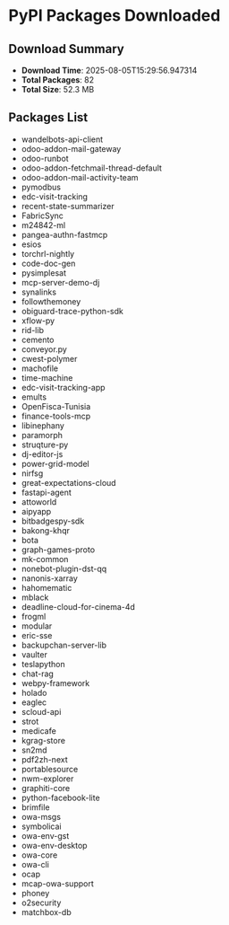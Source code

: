 # PyPI Packages Downloaded

## Download Summary
- **Download Time**: 2025-08-05T15:29:56.947314
- **Total Packages**: 82
- **Total Size**: 52.3 MB

## Packages List
- wandelbots-api-client
- odoo-addon-mail-gateway
- odoo-runbot
- odoo-addon-fetchmail-thread-default
- odoo-addon-mail-activity-team
- pymodbus
- edc-visit-tracking
- recent-state-summarizer
- FabricSync
- m24842-ml
- pangea-authn-fastmcp
- esios
- torchrl-nightly
- code-doc-gen
- pysimplesat
- mcp-server-demo-dj
- synalinks
- followthemoney
- obiguard-trace-python-sdk
- xflow-py
- rid-lib
- cemento
- conveyor.py
- cwest-polymer
- machofile
- time-machine
- edc-visit-tracking-app
- emults
- OpenFisca-Tunisia
- finance-tools-mcp
- libinephany
- paramorph
- struqture-py
- dj-editor-js
- power-grid-model
- nirfsg
- great-expectations-cloud
- fastapi-agent
- attoworld
- aipyapp
- bitbadgespy-sdk
- bakong-khqr
- bota
- graph-games-proto
- mk-common
- nonebot-plugin-dst-qq
- nanonis-xarray
- hahomematic
- mblack
- deadline-cloud-for-cinema-4d
- frogml
- modular
- eric-sse
- backupchan-server-lib
- vaulter
- teslapython
- chat-rag
- webpy-framework
- holado
- eaglec
- scloud-api
- strot
- medicafe
- kgrag-store
- sn2md
- pdf2zh-next
- portablesource
- nwm-explorer
- graphiti-core
- python-facebook-lite
- brimfile
- owa-msgs
- symbolicai
- owa-env-gst
- owa-env-desktop
- owa-core
- owa-cli
- ocap
- mcap-owa-support
- phoney
- o2security
- matchbox-db
